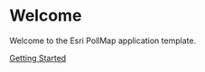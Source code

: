 # Welcome
Welcome to the Esri PollMap application template.

[Getting Started](http://mappingcenter.github.com/pollmap)
